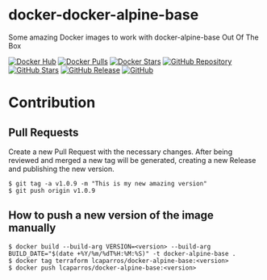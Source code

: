 # docker-docker-alpine-base
Some amazing Docker images to work with docker-alpine-base Out Of The Box

[![Docker Hub](https://img.shields.io/static/v1.svg?color=4edafc&labelColor=555555&logoColor=ffffff&style=flat&label=lcaparros/docker-alpine-base&message=Docker%20Hub&logo=docker)](https://hub.docker.com/r/lcaparros/docker-alpine-base)
[![Docker Pulls](https://img.shields.io/docker/pulls/lcaparros/docker-alpine-base.svg?color=4edafc&labelColor=555555&logoColor=ffffff&style=flat&label=pulls&logo=docker)](https://hub.docker.com/r/lcaparros/docker-alpine-base)
[![Docker Stars](https://img.shields.io/docker/stars/lcaparros/docker-alpine-base.svg?color=4edafc&labelColor=555555&logoColor=ffffff&style=flat&label=stars&logo=docker)](https://hub.docker.com/r/lcaparros/docker-alpine-base)
[![GitHub Repository](https://img.shields.io/static/v1.svg?color=4edafc&labelColor=555555&logoColor=ffffff&style=flat&label=lcaparros/docker-docker-alpine-base&message=GitHub%20Repo&logo=github)](https://github.com/lcaparros/docker-docker-alpine-base)
[![GitHub Stars](https://img.shields.io/github/stars/lcaparros/docker-docker-alpine-base.svg?color=4edafc&labelColor=555555&logoColor=ffffff&style=flat&logo=github)](https://github.com/lcaparros/docker-docker-alpine-base)
[![GitHub Release](https://img.shields.io/github/release/lcaparros/docker-docker-alpine-base.svg?color=4edafc&labelColor=555555&logoColor=ffffff&style=flat&logo=github)](https://github.com/lcaparros/docker-docker-alpine-base/releases)
[![GitHub](https://img.shields.io/static/v1.svg?color=4edafc&labelColor=555555&logoColor=ffffff&style=flat&label=lcaparros&message=GitHub&logo=github)](https://github.com/lcaparros "view the source for all of our repositories.")

# Contribution

## Pull Requests

Create a new Pull Request with the necessary changes. After being reviewed and merged a new tag will be generated, creating a new Release and publishing the new version.

```shell
$ git tag -a v1.0.9 -m "This is my new amazing version"
$ git push origin v1.0.9
```

## How to push a new version of the image manually

```shell
$ docker build --build-arg VERSION=<version> --build-arg BUILD_DATE="$(date +%Y/%m/%dT%H:%M:%S)" -t docker-alpine-base .
$ docker tag terraform lcaparros/docker-alpine-base:<version>
$ docker push lcaparros/docker-alpine-base:<version>
```
